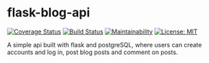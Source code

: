 # flask-blog-api
[![Coverage Status](https://coveralls.io/repos/github/Dave-mash/flask-blog-api/badge.svg?branch=master)](https://coveralls.io/github/Dave-mash/flask-blog-api?branch=master)
[![Build Status](https://travis-ci.org/Dave-mash/flask-blog-api.svg?branch=master)](https://travis-ci.org/Dave-mash/flask-blog-api)
[![Maintainability](https://api.codeclimate.com/v1/badges/58ee90af43cb580c3f2b/maintainability)](https://codeclimate.com/github/Dave-mash/flask-blog-api/maintainability)
[![License: MIT](https://img.shields.io/badge/License-MIT-yellow.svg)](https://opensource.org/licenses/MIT)

A simple api built with flask and postgreSQL, where users can create accounts and log in, post blog posts and comment on posts.